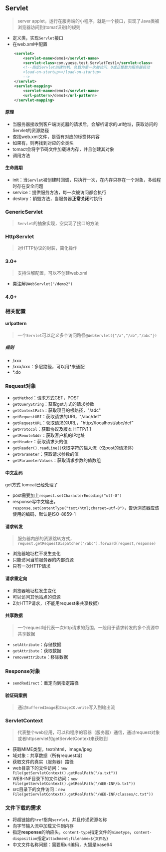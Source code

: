 ## Servlet

> server applet，运行在服务端的小程序，就是一个接口，实现了Java类被浏览器访问到(tomat识别)的规则

- 定义类，实现`Servlet`接口
- 在web.xml中配置
```xml
    <servlet>
        <servlet-name>demo1</servlet-name>
        <servlet-class>com.yuese.test.ServlatTest1</servlet-class>
		<!--指定Servlet创建时机，负数为第一次被访问，0或正整数为服务器启动
        <load-on-startup></load-on-startup>
		-->
    </servlet>
    <servlet-mapping>
        <servlet-name>demo1</servlet-name>
        <url-pattern>/demo1</url-pattern>
    </servlet-mapping>
```
#### 原理

- 当服务器接收到客户端浏览器的请求后，会解析请求的url地址，获取访问的Servlet的资源路径
- 查找web.xml文件，是否有对应的<url-parteern>标签体内容
- 如果有，则再找到对应的<servlet-class>全类名
- tomact会将字节码文件加载进内存，并且创建其对象
- 调用方法

#### 生命周期

- init：当`Servlet`被创建时回调，只执行一次，在内存只存在一个对象，多线程时存在安全问题
- service：提供服务方法，每一次被访问都会执行
- destory：销毁方法，当服务器**正常关闭**时执行

### GenericServlet

> `Servlet`的抽象实现，空实现了接口的方法

### HttpServlet

> 对HTTP协议的封装，简化操作

### 3.0+

> 支持注解配置，可以不创建web.xml

- 类注解`@WebServlet("/demo2")`

### 4.0+

### 相关配置

#### urlpattern

> 一个`Servlet`可以定义多个访问路径`@WebServlet({"/a","/ab","/abc"})`

##### 规则

- /xxx
- /xxx/xxx：多层路径，可以用*来通配
- *.do

### Request对象

- `getMethod`：请求方式GET，POST
- `getQueryString`：获取get方式的请求参数
- `getContextPath`：获取项目的根路径，"/adc"
- `getRequestURI`：获取请求的URI，"/abc/def"
- `getRequestURL`：获取请求的URL，"http://localhost/abc/def"
- `getProtocol`：获取协议及版本 HTTP/1.1
- `getRemoteAddr`：获取客户机的IP地址
- `getHeader`：获取请求头的值
- `getReader().readLine()`获取字符的输入流（仅post的请求体）
- `getParameter`：获取请求参数的值
- `getParameterValues`：获取请求参数的值数组

#### 中文乱码

get方式 tomcat已经处理了

- post需要加上`request.setCharacterEncoding("utf-8")`
- response写中文输出，`response.setContentType("text/html;charset=utf-8")`，告诉浏览器应该使用的编码，默认是ISO-8859-1

#### 请求转发

> 服务器内部的资源跳转方式，`request.getRequestDispatcher("/abc").forward(request,response)`

- 浏览器地址栏不发生变化
- 只能访问当前服务器的内部资源
- 只有一次HTTP请求

#### 请求重定向

- 浏览器地址栏发生变化
- 可以访问其他站点的资源
- 2次HTTP请求，（不能用request来共享数据）

#### 共享数据

> 一个request域代表一次http请求的范围，一般用于请求转发的多个资源中共享数据

- `setAttribute`：存储数据
- `getAttribute`：获取数据
- `removeAttribute`：移除数据

### Response对象

- `sendRedirect`：重定向到指定路径

#### 验证码案例

> 通过`BufferedImage`和`ImageIO.write`写入到输出流

### ServletContext

> 代表整个web应用，可以和程序的容器（服务器）通信，通过request对象或者httpservlet的getServletContext来获取到



- 获取MIME类型，text/html，image/jpeg
- 域对象：共享数据（所有request域）
- 获取文件的真实（服务器）路径
- web目录下的文件访问：`new File(getServletContext().getRealPath("/a.txt"))`
- WEB-INF目录下的文件访问：`new File(getServletContext().getRealPath("/WEB-INF/b.txt"))`
- src目录下的文件访问：`new File(getServletContext().getRealPath("/WEB-INF/classes/c.txt"))`

### 文件下载的需求

- 将超链接的`href`指向`servlet`，并且传递资源名称
- 向字节输入流中加载文件到内存
- 指定**response**的响应头，`content-type`指定文件的`mimetype`，`content-disposition`指定`attachment;filename=${文件名}`
- 中文文件名称问题：需要用url编码，火狐是base64